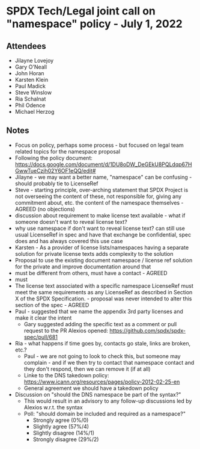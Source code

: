 # SPDX Tech/Legal joint call on "namespace" policy - July 1, 2022

## Attendees
* Jilayne Lovejoy
* Gary O'Neall
* John Horan
* Karsten Klein
* Paul Madick
* Steve Winslow
* Ria Schalnat
* Phil Odence
* Michael Herzog

## Notes

* Focus on policy, perhaps some process - but focused on legal team related topics for the namespace proposal
* Following the policy document: https://docs.google.com/document/d/1DU8oDW_DeGEkU8PQLdqp67HGwwTueCzjh02Y6OF1eQQ/edit#
* Jilayne - we may want a better name, "namespace" can be confusing - should probably tie to LicenseRef
* Steve - starting principle, over-arching statement that SPDX Project is not overseeing the content of these, not responsible for, giving any commitment about, etc. the content of the namespace themselves - AGREED (no objections)
* discussion about requirement to make license text available - what if someone doesn't want to reveal license text?
 * why use namespace if don't want to reveal license text? can still use usual LicenseRef in spec and have that exchange be confidential, spec does and has always covered this use case
 * Karsten - As a provider of license lists/namespaces having a separate solution for private license texts adds complexity to the solution
 * Proposal to use the existing document namespace / license ref solution for the private and improve documentation around that
* must be different from others, must have a contact - AGREED
* must
* The license text associated with a specific namespace LicenseRef must meet the same requirements as any LicenseRef as described in Section X of the SPDX Specification. - proposal was never intended to alter this section of the spec - AGREED
* Paul - suggested that we name the appendix 3rd party licenses and make it clear the intent
  * Gary suggested adding the specific text as a comment or pull request to the PR Alexios opened: https://github.com/spdx/spdx-spec/pull/681
* Ria - what happens if time goes by, contacts go stale, links are broken, etc.?
  * Paul - we are not going to look to check this, but someone may complain - and if we then try to contact that namespace contact and they don't respond, then we can remove it (if at all)
  * Linke to the DNS takedown policy: https://www.icann.org/resources/pages/policy-2012-02-25-en
  * General agreement we should have a takedown policy
* Discussion on "should the DNS namespace be part of the syntax?"
  * This would result in an advisory to any follow-up discussions led by Alexios w.r.t. the syntax
  * Poll: "should domain be included and required as a namespace?"
    * Strongly agree (0%/0)
    * Slightly agree (57%/4)
    * Slightly disagree (14%/1)
    * Strongly disagree (29%/2)
